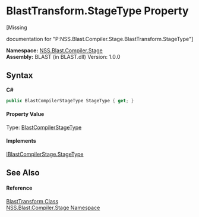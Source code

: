 # BlastTransform.StageType Property 
 

\[Missing <summary> documentation for "P:NSS.Blast.Compiler.Stage.BlastTransform.StageType"\]

**Namespace:**&nbsp;<a href="N_NSS_Blast_Compiler_Stage">NSS.Blast.Compiler.Stage</a><br />**Assembly:**&nbsp;BLAST (in BLAST.dll) Version: 1.0.0

## Syntax

**C#**<br />
``` C#
public BlastCompilerStageType StageType { get; }
```


#### Property Value
Type: <a href="T_NSS_Blast_BlastCompilerStageType">BlastCompilerStageType</a>

#### Implements
<a href="P_NSS_Blast_IBlastCompilerStage_StageType">IBlastCompilerStage.StageType</a><br />

## See Also


#### Reference
<a href="T_NSS_Blast_Compiler_Stage_BlastTransform">BlastTransform Class</a><br /><a href="N_NSS_Blast_Compiler_Stage">NSS.Blast.Compiler.Stage Namespace</a><br />
